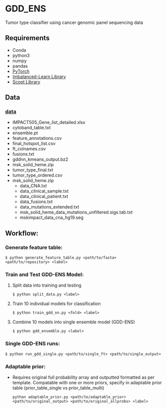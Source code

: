 # GDD_ENS
Tumor type classifier using cancer genomic panel sequencing data
## Requirements
* Conda
* python3
* numpy
* pandas
* [PyTorch](https://pytorch.org/)
* [Imbalanced-Learn Library](https://imbalanced-learn.org/stable/index.html)
* [Scopt Library](https://scikit-optimize.github.io/stable/index.html)

## Data
### [data](./data/)
* IMPACT505_Gene_list_detailed.xlsx
* cytoband_table.txt
* ensemble.pt
* feature_annotations.csv
* final_hotspot_list.csv
* ft_colnames.csv
* fusions.txt
* gddnn_kmeans_output.bz2
* msk_solid_heme.zip
* tumor_type_final.txt
* tumor_type_ordered.csv
* msk_solid_heme.zip
  - data_CNA.txt
  - data_clinical_sample.txt
  - data_clinical_patient.txt
  - data_fusions.txt
  - data_mutations_extended.txt
  - msk_solid_heme_data_mutations_unfiltered.sigs.tab.txt
  - mskimpact_data_cna_hg19.seg


## Workflow:
### Generate feature table: 
   ```
   $ python generate_feature_table.py <path/to/fasta> <path/to/repository> <label>
  ```

### Train and Test GDD-ENS Model:
1. Split data into training and testing
   ```
   $ python split_data.py <label>
   ```
2. Train 10 individual models for classification
   ```
   $ python train_gdd_nn.py <fold> <label>
   ```
3. Combine 10 models into single ensemble model (GDD-ENS)
   ```
   $ python gdd_ensemble.py <label>
   ```

### Single GDD-ENS runs:
   ```
   $ python run_gdd_single.py <path/to/single_ft> <path/to/single_output>
   ```
### Adaptable prior:
* Requires original full probability array and outputted formatted as per template. Compatable with one or more priors, specify in adaptable prior table (prior_table_single vs prior_table_multi)
   ```
   python adaptable_prior.py <path/to/adaptable_prior> <path/to/original_output> <path/to/original_allprobs> <label>
   ```
